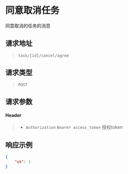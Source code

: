 # 同意取消任务

同意取消的任务的消息

## 请求地址

> `task/[id]/cancel/agree`

## 请求类型

> `POST`

## 请求参数

#### Header

> - `Authorization` `Bearer access_token` 授权token

## 响应示例

```json
{
    "ok": 1
}
```